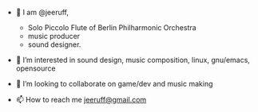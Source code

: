 - 👋 I am @jeeruff, 
  - Solo Piccolo Flute of Berlin Philharmonic Orchestra
  - music producer 
  - sound designer.

- 👀 I’m interested in sound design, music composition, linux, gnu/emacs, opensource

- 💞️ I’m looking to collaborate on game/dev and music making

- 📫 How to reach me jeeruff@gmail.com

<!---
jeeruff/jeeruff is a ✨ special ✨ repository because its `README.md` (this file) appears on your GitHub profile.
You can click the Preview link to take a look at your changes.
--->
